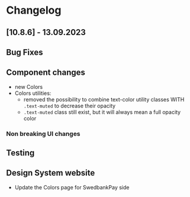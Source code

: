 # Changelog

## \[10.8.6\] - 13.09.2023

## Bug Fixes

## Component changes

- new Colors
- Colors utilities:
  - removed the possibility to combine text-color utility classes WITH `.text-muted` to decrease their opacity
  - `.text-muted` class still exist, but it will always mean a full opacity color

### Non breaking UI changes

## Testing

## Design System website

- Update the Colors page for SwedbankPay side
